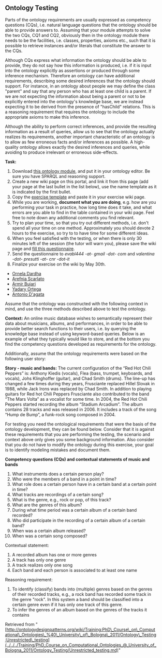 ##   Ontology Testing


Parts of the ontology requirements are usually expressed as competency questions (CQs), i.e. natural language questions that the ontology should be able to provide answers to. Assuming that your module attempts to solve the two CQs, CQ1 and CQ2, obviously then in the ontology module there needs to be the facilities, i.e. classes, properties, axioms etc., such that it is possible to retrieve instances and/or literals that constitute the answer to the CQs.


Although CQs express what information the ontology should be able to provide, they do not say how this information is produced, i.e. if it is input into the ontology explicitly as assertions or produced through some inference mechanism. Therefore an ontology can have additional requirements, describing some desired inferences that the ontology should support. For instance, in an ontology about people we may define the class "parent" and say that any person who has at least one child is a parent. If we are not expecting the information about being a parent or not to be explicitly entered into the ontology's knowledge base, we are instead expecting it to be derived from the presence of "hasChild" relations. This is a reasoning requirement that requires the ontology to include the appropriate axioms to make this inference. 


Although the ability to perform correct inferences, and provide the resulting information as a result of queries, allow us to see that the ontology actually realizes its requirements, another important characteristic of an ontology is to allow as few erroneous facts and/or inferences as possible. A high-quality ontology allows exactly the desired inferences and queries, while avoiding to produce irrelevant or erroneous side-effects.


  

__Task:__



1. Download [this ontology module](http://www.ontologydesignpatterns.org/ont/training/musicindustry.owl "http://www.ontologydesignpatterns.org/ont/training/musicindustry.owl"), and put it in your ontology editor. Be sure you have SPARQL and reasoning support.
2. Create a new wiki page on this portal, and link it from this page (add your page at the last bullet in the list below), use the name template as it is indicated by the first bullet.
3. Copy the  [exercise template](http://ontologydesignpatterns.org/wiki/Training:PhD_Course_on_Computational_Ontologies_%40_University_of_Bologna_2011/Ontology_Testing/ExerciseTemplate "Training:PhD Course on Computational Ontologies @ University of Bologna 2011/Ontology Testing/ExerciseTemplate") and paste it in your exercise wiki page.
4. While you are working, __document what you are doing__, e.g. how are you performing your task in practice, how long time does it take, and what errors are you able to find in the table contained in your wiki page. Feel free to note down any additional comments you find relevant.
5. Try to plan your time, so that you try out different methods, i.e. don't spend all your time on one method. Approximately you should devote 2 hours to the exercise, so try to to have time for some different ideas.
6. When you feel satisfied with the testing, or when there is only 30 minutes left of the session (the tutor will warn you), please save the wiki page and [fill this questionnaire](http://stlab.istc.cnr.it/documents/PhDCourse/Bologna2011/TestingExerciseQuestionnaire2.txt "http://stlab.istc.cnr.it/documents/PhDCourse/Bologna2011/TestingExerciseQuestionnaire2.txt").
7. Send the questionnaire to _evabl444 -at- gmail -dot- com_ and _valentina -dot- presutti -at- cnr -dot-it_
8. Finalize your exercise on the wiki by May 30th.


* [Ornela Dardha](http://ontologydesignpatterns.org/wiki/Training:PhD_Course_on_Computational_Ontologies_%40_University_of_Bologna_2011/Ontology_Testing/OrnelaDardha "Training:PhD Course on Computational Ontologies @ University of Bologna 2011/Ontology Testing/OrnelaDardha")
* [Arefnia Scarlato](http://ontologydesignpatterns.org/wiki/Training:PhD_Course_on_Computational_Ontologies_%40_University_of_Bologna_2011/Ontology_Testing/ArefniaScarlato "Training:PhD Course on Computational Ontologies @ University of Bologna 2011/Ontology Testing/ArefniaScarlato")
* [Armir Bujari](http://ontologydesignpatterns.org/wiki/Training:PhD_Course_on_Computational_Ontologies_%40_University_of_Bologna_2011/Ontology_Testing/ArmirBujari "Training:PhD Course on Computational Ontologies @ University of Bologna 2011/Ontology Testing/ArmirBujari")
* [Yadary Ortega](http://ontologydesignpatterns.org/wiki/index.php?title=Training:PhD_Course_on_Computational_Ontologies_%40_University_of_Bologna_2011/Ontology_Testing/YadaryOrtega&action=edit&redlink=1 "Training:PhD Course on Computational Ontologies @ University of Bologna 2011/Ontology Testing/YadaryOrtega (not yet written)")
* [Antonio D'agata](http://ontologydesignpatterns.org/wiki/Training:PhD_Course_on_Computational_Ontologies_%40_University_of_Bologna_2011/Ontology_Testing/AntonioD%27agata "Training:PhD Course on Computational Ontologies @ University of Bologna 2011/Ontology Testing/AntonioD'agata")


Assume that the ontology was constructed with the following context in mind, and use the three methods described above to test the ontology. 


__Context:__ An online music database wishes to semantically represent their data about musicians, albums, and performances, in order to be able to provide better search functions to their users, i.e. by querying the knowledge base instead of using keyword-based queries. Below is an example of what they typically would like to store, and at the bottom you find the competency questions developed as requirements for the ontology.


Additionally, assume that the ontology requirements were based on the following user story:


__Story - music and bands:__ 
The current configuration of the “Red Hot Chili Peppers” is: Anthony Kiedis (vocals), Flea (bass, trumpet, keyboards, and vocals), Johs Klinghoffer (guitar), and Chad Smith (drums). 
The line-up has changed a few times during they years, Frusciante replaced Hillel Slovak in 1988, while Jack Irons was replaced by Chad Smith. 
In addition to playing guitars for Red hot Chili Peppers Frusciante also contributed to the band “The Mars Volta” as a vocalist for some time. 
In 2004, the Red Hot Chili Peppers started recording the album “Stadium Arcadium”. The album contains 28 tracks and was released in 2006. 
It includes a track of the song “Hump de Bump”, a funk-rock song composed in 2004. 


For testing you need the ontological requirements that were the basis of the ontology development, they can be found below. 
Consider that it is against these requirements that you are performing the testing, the scenario and context above only gives you some background information.
Also consider that you do not have to modify the ontology during this exercise, your goal is to identify modeling mistakes and document them. 


__Competency questions (CQs) and contextual statements of music and bands__



1. What instruments does a certain person play?
2. Who were the members of a band in a point in time?
3. What role does a certain person have in a certain band at a certain point in time?
4. What tracks are recordings of a certain song?
5. What is the genre, e.g., rock or pop, of this track?
6. What are the genres of this album?
7. During what time period was a certain album of a certain band recorded?
8. Who did participate in the recording of a certain album of a certain band?
9. When was a certain album released?
10. When was a certain song composed?


Contextual statement:



1. A recorded album has one or more genres
2. A track has only one genre
3. A track realizes only one song
4. Each band and each person is associated to at least one name


Reasoning requirement:



1. To identify (classify) bands into (multiple) genres based on the genres of their recorded tracks, e.g., a rock band has recorded some track in the genre "rock". In this system a band should be classified into a certain genre even if it has only one track of this genre.
2. To infer the genres of an album based on the genres of the tracks it contains




Retrieved from "[http://ontologydesignpatterns.org/wiki/Training:PhD\_Course\_on\_Computational\_Ontologies\_%40\_University\_of\_Bologna\_2011/Ontology\_Testing:Unrestricted\_testing](../../../Training/PhD_Course_on_Computational_Ontologies_@_University_of_Bologna_2011/Ontology_Testing/Unrestricted_testing.md)"